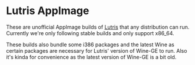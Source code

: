 # Lutris AppImage

These are unofficial AppImage builds of [Lutris](https://lutris.net/) that any distribution can run. Currently we're only following stable builds and only support x86_64.

These builds also bundle some i386 packages and the latest Wine as certain packages are necessary for Lutris' version of Wine-GE to run. Also it's kinda for convenience as the latest version of Wine-GE is a bit old.

